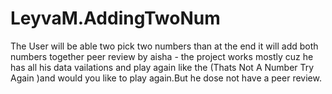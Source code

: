 # LeyvaM.AddingTwoNum
The User will be able two pick two numbers than at the end it will add both numbers together 
peer review by aisha - the project works mostly cuz he has all his data vailations and play again like the (Thats Not A Number Try Again )and would you like to play again.But he dose not have a peer review.
